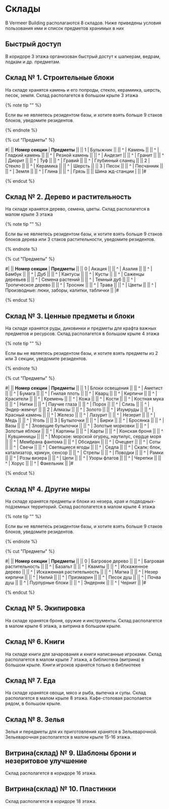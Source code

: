 # Склады

В Vermeer Building располагаются 8 складов. Ниже приведены условия пользования ими и список предметов хранимых в них

## Быстрый доступ

В коридоре 3 этажа организован быстрый достут к шалкерам, ведрам, лодкам и др. предметам.

## Склад № 1. Строительные блоки

На складе хранятся камень и его попроды, стекло, керамиика, шерсть, песок, земля.
Склад располагется в большом крыле 3 этажа

{% note tip "" %}

Если вы не являетесь резидентом базы, и хотите взять больше 9 стаков блоков, уведомите резидентов.

{% endnote %}

{% cut "Предметы" %}

#|
|| **Номер секции**  | **Предметы**              ||
|| 1             | Булыжник              ||
|| ^             | Камень                ||
|| ^             | Гладкий камень        ||
|| ^             | Резной камень         ||
|| ^             | Андезит               ||
|| ^             | Гранит                ||
|| ^             | Диорит                ||
|| ^             | Туф                   ||
|| ^             | Гравий                ||
|| ^             | Глубинный сланец      ||
|| 2             | Стекло                ||
|| ^             | Керамика              ||
|| ^             | Шерсть                ||
|| 3             | Песок                 ||
|| ^             | Песчанник             ||
|| ^             | Земля                 ||
|| ^             | Глина                 ||
|| ^             | Грязь                 ||
|| Шина жд-станции  |  ||
|#

{% endcut %}

## Склад № 2. Дерево и растительность

На складе хранятся дерево, семена, цветы.
Склад располагется в малом крыле 3 этажа

{% note tip "" %}

Если вы не являетесь резидентом базы, и хотите взять больше 9 стаков блоков дерева или 3 стаков растительности, уведомите резидентов.

{% endnote %}

{% cut "Предметы" %}

#|
|| **Номер секции**  | **Предметы**              ||
|| 0             | Акация              ||
|| ^             | Азалия                ||
|| ^             | Бамбук                ||
|| ^             | Дуб        ||
|| ^             | Кактусы                  ||
|| ^             | Кусты                ||
|| ^             | Саженцы деревьев              ||
|| ^             | Семена растений               ||
|| ^             | Темный дуб         ||
|| ^             | Тропическое дерево              ||
|| ^             | Тросник               ||
|| ^             | Трава              ||
|| ^             | Цветы      ||
|| ^             | Производные: люки, заборы, калитки, таблички                 ||
|#

{% endcut %}

## Склад № 3. Ценные предметы и блоки

На складе хранятся руды, диковинки и предметы для крафта важных предметов и ресурсов.
Склад располагется в большом крыле 4 этажа

{% note tip "" %}

Если вы не являетесь резидентом базы, и хотите взять предметы из 2 или 3 секции,  уведомите резидентов.

{% endnote %}

{% cut "Предметы" %}

#|
|| **Номер секции**  | **Предметы**                     ||
|| 1             | Блоки освещения              ||
|| ^             | Аметист                      ||
|| ^             | Бумага                       ||
|| ^             | Гнилая плоть                 ||
|| ^             | Кварц                        ||
|| ^             | Кирпичи                      ||
|| ^             | Красители                    ||
|| ^             | Кремень                      ||
|| ^             | Кожа                         ||
|| ^             | Кости                        ||
|| ^             | Костная мука                 ||
|| ^             | Нитки                        ||
|| ^             | Паучие глаза                 ||
|| ^             | Порох                        ||
|| ^             | Слизь                        ||
|| ^             | Эндер-жемчуг                 ||
|| 2             | Алмазы                       ||
|| ^             | Золото                       ||
|| ^             | Изумруды                     ||
|| ^             | Красный камень               ||
|| ^             | Железо                       ||
|| ^             | Лазурит                      ||
|| ^             | Незерит                      ||
|| ^             | Медь                         ||
|| ^             | Уголь                        ||
|| 3             | Бутылочки                    ||
|| ^             | Бирки                        ||
|| ^             | Бросянка                     ||
|| ^             | Вазы                         ||
|| ^             | Зловещие бутылочки           ||
|| ^             | Золотые морковки             ||
|| ^             | Золотые яблоки               ||
|| ^             | Картины                      ||
|| ^             | Карты                        ||
|| ^             | Конская броня                ||
|| ^             | Кувшинницы                   ||
|| ^             | Морское: морской огурец, наутилус, сердце моря                        ||
|| ^             | Мембрана фантома             ||
|| ^             | Обсидиан                     ||
|| ^             | Очецвет                      ||
|| ^             | Соты                         ||
|| ^             | Свечи                        ||
|| ^             | Светящиеся ягоды             ||
|| ^             | Седла                        ||
|| ^             | Скалк: блок, катализатор, крикун, сенсор                      ||
|| ^             | Стрелы                       ||
|| ^             | Поводки                      ||
|| ^             | Рамки                        ||
|| ^             | Розы визера                  ||
|| ^             | Цепи                         ||
|| ^             | Узоры флагов                 ||
|| ^             | Черепки                      ||
|| ^             | Хорус                        ||
|| ^             | Факельник                        ||
|#

{% endcut %}


## Склад № 4. Другие миры

На складе хранятся предметы и блоки из незера, края и подводных-подземных территорий.
Склад располагется в малом крыле 4 этажа

{% note tip "" %}

Если вы не являетесь резидентом базы, и хотите взять больше 9 стаков блоков, уведомите резидентов.

{% endnote %}

{% cut "Предметы" %}

#|
|| **Номер секции**  | **Предметы**              ||
|| 0             | Багровое дерево               ||
|| ^             | Багровая растительность       ||
|| ^             | Базальт                       ||
|| ^             | Квампы                        ||
|| ^             | Искаженное дерево             ||
|| ^             | Искаженная растительность     ||
|| ^             | Магма                         ||
|| ^             | Незер кирпичи                 ||
|| ^             | Нилий                         ||
|| ^             | Призмарин                     ||
|| ^             | Песок душ                     ||
|| ^             | Почва душ                     ||
|| ^             | Пурпурные блоки               ||
|| ^             | Эндерняк                      ||
|| ^             | Чернит                        ||
|#

{% endcut %}

## Склад № 5. Экипировка

На складе хранятся броня, оружие и инструменты.
Склад располагется в малом крыле 6 этажа, а витрина в большом крыле.

## Склад № 6. Книги

На складе книги для зачарования и книги написанные игроками.
Склад располагется в малом крыле 7 этажа, а библиотека (витрина) в большом крыле. Книги игроков хранятся только в библиотеке

## Склад № 7. Еда

На складе хранятся овощи, мясо и рыба, выпечка и супы.
Склад располагется в малом крыле 8 этажа. Кафе-столовая располается рядом, в большом крыле.

## Склад № 8. Зелья

Зелья и передметы для их приготовления хранятся в Зельеварочной.
Зельеварочная располагется в малом крыле 15-16 этажа.

## Витрина(склад) № 9. Шаблоны брони и незеритовое улучшение

Склад располагется в коридоре 16 этажа.

## Витрина(склад) № 10. Пластинки

Склад располагется в коридоре 18 этажа.